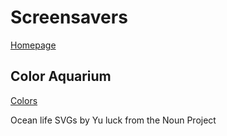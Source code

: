 # Screensavers

[Homepage](http://grosgg.github.io/screensavers)

## Color Aquarium

[Colors](http://grosgg.github.io/screensavers/colors)

Ocean life SVGs by Yu luck from the Noun Project
